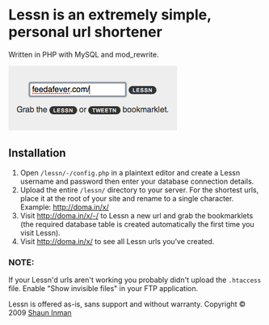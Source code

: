 # Lessn is an extremely simple, personal url shortener

Written in PHP with MySQL and mod_rewrite.

![Lessn](/assets/lessn.png)

## Installation

1. Open `/lessn/-/config.php` in a plaintext editor and
   create a Lessn username and password then enter your
   database connection details.
2. Upload the entire `/lessn/` directory to your server.
   For the shortest urls, place it at the root of your
   site and rename to a single character.
   Example: http://doma.in/x/
3. Visit http://doma.in/x/-/ to Lessn a new url and grab
   the bookmarklets (the required database table is created
   automatically the first time you visit Lessn).
4. Visit http://doma.in/x/ to see all Lessn urls you’ve created.

### NOTE:

If your Lessn'd urls aren't working you probably didn't
upload the `.htaccess` file. Enable "Show invisible files"
in your FTP application.

Lessn is offered as-is, sans support and without warranty.
Copyright © 2009 [Shaun Inman](http://shauninman.com/)
